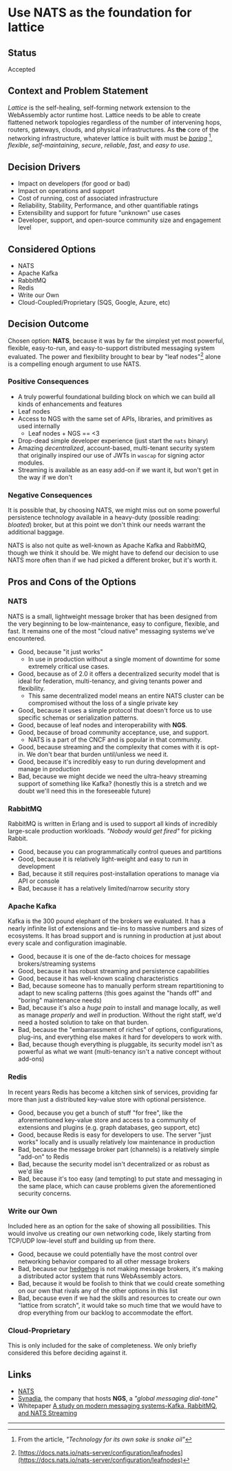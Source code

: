 # Use NATS as the foundation for lattice

## Status
Accepted

## Context and Problem Statement

_Lattice_ is the self-healing, self-forming network extension to the WebAssembly actor runtime host. 
Lattice needs to be able to create flattened network topologies regardless of the number of intervening hops,
routers, gateways, clouds, and physical infrastructures. As **the** core of the networking infrastructure, whatever
lattice is built with must be [_boring_](https://mcfunley.com/choose-boring-technology) [^1], _flexible_, _self-maintaining_, _secure_, _reliable_, _fast_, and _easy to use_.

## Decision Drivers <!-- optional -->

* Impact on developers (for good or bad)
* Impact on operations and support
* Cost of running, cost of associated infrastructure
* Reliability, Stability, Performance, and other quantifiable ratings
* Extensibility and support for future "unknown" use cases
* Developer, support, and open-source community size and engagement level

## Considered Options

* NATS
* Apache Kafka
* RabbitMQ
* Redis
* Write our Own
* Cloud-Coupled/Proprietary (SQS, Google, Azure, etc)

## Decision Outcome

Chosen option: **NATS**, because it was by far the simplest yet most powerful, flexible, easy-to-run, and easy-to-support distributed messaging system evaluated. The power and flexibility brought to bear by "leaf nodes"[^2] alone is a compelling enough argument to use NATS. 

### Positive Consequences <!-- optional -->

* A truly powerful foundational building block on which we can build all kinds of enhancements and features
* Leaf nodes
* Access to NGS with the same set of APIs, libraries, and primitives as used internally
    * Leaf nodes + NGS == <3
* Drop-dead simple developer experience (just start the `nats` binary)
* Amazing _decentralized_, account-based, multi-tenant security system that originally inspired our use of JWTs in `wascap` for signing actor modules.
* Streaming is available as an easy add-on if we want it, but won't get in the way if we don't

### Negative Consequences <!-- optional -->

It is possible that, by choosing NATS, we might miss out on some powerful persistence technology available 
in a heavy-duty (possible reading: _bloated_) broker, but at this point we don't think our needs warrant the
additional baggage.

NATS is also not quite as well-known as Apache Kafka and RabbitMQ, though we think it should be. We might have to defend
our decision to use NATS more often than if we had picked a different broker, but it's worth it.

## Pros and Cons of the Options <!-- optional -->

### NATS

NATS is a small, lightweight message broker that has been designed from the very beginning to be low-maintenance, easy to configure, flexible, and fast. It remains one of the most "cloud native" messaging systems we've encountered.

* Good, because "it just works"
    * In use in production without a single moment of downtime for some extremely critical use cases.
* Good, because as of 2.0 it offers a decentralized security model that is ideal for federation, multi-tenancy, and giving tenants power and flexibility. 
    * This same decentralized model means an entire NATS cluster can be compromised without the loss of a single private key
* Good, because it uses a simple protocol that doesn't force us to use specific schemas or serialization patterns.    
* Good, because of leaf nodes and interoperability with **NGS**.
* Good, because of broad community acceptance, use, and support.
    * NATS is a part of the CNCF and is popular in that community.
* Good, because streaming and the complexity that comes with it is opt-in. We don't bear that burden until/unless we need it.
* Good, because it's incredibly easy to run during development and manage in production
* Bad, because we might decide we need the ultra-heavy streaming support of something like Kafka? (honestly this is a stretch and we doubt we'll need this in the foreseeable future)

### RabbitMQ

RabbitMQ is written in Erlang and is used to support all kinds of incredibly large-scale production workloads. _"Nobody would get fired"_ for picking Rabbit.

* Good, because you can programmatically control queues and partitions
* Good, because it is relatively light-weight and easy to run in development
* Bad, because it still requires post-installation operations to manage via API or console
* Bad, because it has a relatively limited/narrow security story

### Apache Kafka

Kafka is the 300 pound elephant of the brokers we evaluated. It has a nearly infinite list of extensions and tie-ins
to massive numbers and sizes of ecosystems. It has broad support and is running in production at
just about every scale and configuration imaginable.

* Good, because it is one of the de-facto choices for message brokers/streaming systems
* Good, because it has robust streaming and persistence capabilities
* Good, because it has well-known scaling characteristics
* Bad, because someone has to manually perform stream repartitioning to adapt to new scaling patterns (this goes against the "hands off" and "boring" maintenance needs)
* Bad, because it's also a _huge pain_ to install and manage locally, as well as manage _properly_ and _well_ in production. Without the right staff, we'd need a hosted solution to take on that burden.
* Bad, because the "embarrassment of riches" of options, configurations, plug-ins, and everything else makes it hard for developers to work with.
* Bad, because though everything is pluggable, its security model isn't as powerful as what we want (multi-tenancy isn't a native concept without add-ons)

### Redis

In recent years Redis has become a kitchen sink of services, providing far more than just a distributed key-value store with optional persistence.

* Good, because you get a bunch of stuff "for free", like the aforementioned key-value store and access to a community of extensions and plugins (e.g. graph databases, geo support, etc)
* Good, because Redis is easy for developers to use. The server "just works" locally and is usually relatively low maintenance in production
* Bad, because the message broker part (channels) is a relatively simple "add-on" to Redis
* Bad, because the security model isn't decentralized or as robust as we'd like
* Bad, because it's too easy (and tempting) to put state and messaging in the same place, which can cause problems given the aforementioned security concerns.

### Write our Own

Included here as an option for the sake of showing all possibilities. This would involve us creating our own
networking code, likely starting from TCP/UDP low-level stuff and building up from there.

* Good, because we could potentially have the most control over networking behavior compared to all other message brokers
* Bad, because our [hedgehog](https://www.jimcollins.com/concepts/the-hedgehog-concept.html) is not making message brokers, it's making a distributed actor system that runs WebAssembly actors.
* Bad, because it would be foolish to think that we could create something on our own that rivals any of the other options in this list
* Bad, because even if we had the skills and resources to create our own "lattice from scratch", it would take so much time that we would have to drop everything from our backlog to accommodate the effort.

### Cloud-Proprietary

This is only included for the sake of completeness. We only briefly considered this before deciding against it.

## Links <!-- optional -->

* [NATS](https://nats.io)
* [Synadia](https://synadia.com/), the company that hosts **NGS**, a _"global messaging dial-tone"_
* Whitepaper [A study on modern messaging systems-Kafka, RabbitMQ, and NATS Streaming](https://arxiv.org/pdf/1912.03715.pdf)

---
[^1]: From the article, _"Technology for its own sake is snake oil"_
[^2]: [https://docs.nats.io/nats-server/configuration/leafnodes](https://docs.nats.io/nats-server/configuration/leafnodes)
